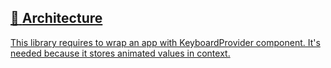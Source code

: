 ## [📄️<!-- --> <!-- -->Architecture](/react-native-keyboard-controller/pr-preview/pr-1029/docs/recipes/architecture.md)

[This library requires to wrap an app with KeyboardProvider component. It's needed because it stores animated values in context.](/react-native-keyboard-controller/pr-preview/pr-1029/docs/recipes/architecture.md)
